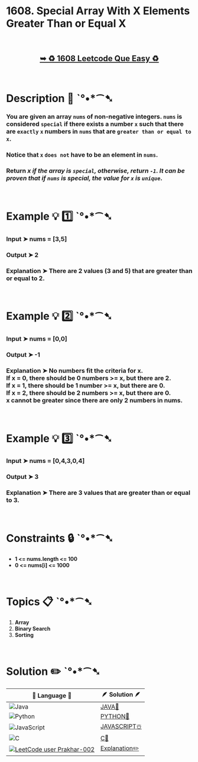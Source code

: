 # 1608. Special Array With X Elements Greater Than or Equal X

</br>

<h2 align="center"> 

<a href="https://leetcode.com/problems/special-array-with-x-elements-greater-than-or-equal-x/description/?envType=daily-question&envId=2024-05-27"><strong>➥ ♻️ 1608 Leetcode Que  Easy ♻️ </strong></a>
</h2>

</br>

# Description 📜 ˋ°•*⁀➷

### You are given an array `nums` of non-negative integers. `nums` is considered `special` if there exists a number `x` such that there are `exactly` `x` numbers in `nums` that are `greater than or equal to x`.

### Notice that `x` `does not` have to be an element in `nums`.

### Return *x if the array is `special`, otherwise, return `-1`. It can be proven that if `nums` is special, the value for `x` is `unique`*.


</br>

# Example 💡 1️⃣ ˋ°•*⁀➷

  ### Input  ➤ nums = [3,5]

  ### Output  ➤ 2

  ### Explanation  ➤ There are 2 values (3 and 5) that are greater than or equal to 2.

</br>

# Example 💡 2️⃣ ˋ°•*⁀➷

  ### Input ➤  nums = [0,0]

  ### Output  ➤ -1

  ### Explanation ➤ No numbers fit the criteria for x. </br> If x = 0, there should be 0 numbers >= x, but there are 2. </br> If x = 1, there should be 1 number >= x, but there are 0. </br> If x = 2, there should be 2 numbers >= x, but there are 0. </br> x cannot be greater since there are only 2 numbers in nums.


</br>

# Example 💡 3️⃣ ˋ°•*⁀➷

  ### Input ➤ nums = [0,4,3,0,4]

  ### Output  ➤ 3

  ### Explanation  ➤ There are 3 values that are greater than or equal to 3.

</br>

# Constraints 🔒 ˋ°•*⁀➷

- **1 <= nums.length <= 100**
- **0 <= nums[i] <= 1000**

</br>

# Topics 📋 ˋ°•*⁀➷

1. **Array**
2. **Binary Search**
3. **Sorting**


</br>

# Solution ✏️ ˋ°•*⁀➷

| 📒 Language 📒  | 🪶 Solution 🪶 |
| ------------- | ------------- |
|  ![Java](https://img.shields.io/badge/java-%23ED8B00.svg?style=for-the-badge&logo=openjdk&logoColor=white)  | [JAVA🍁](https://github.com/Prakhar-002/LEETCODE/blob/main/%F0%9F%93%9C%20Daily%20Challange%20%F0%9F%92%A1/05%20May%20%F0%9F%8C%88%202024/27%20-%2005%20-%202024%20---%20%E2%9C%8F%EF%B8%8F%201608.%20Special%20Array%20With%20X%20Elements%20Greater%20Than%20or%20Equal%20X%20%F0%9F%8D%B0%20%F0%9F%8D%81%20%E2%98%83%EF%B8%8F%20%F0%9F%92%96/%F0%9F%8D%81JAVA_1608_SpecialArrayWithXElementsGreaterThanOrEqualX.java) |
|  ![Python](https://img.shields.io/badge/python-3670A0?style=for-the-badge&logo=python&logoColor=ffdd54)    | [PYTHON🍰](https://github.com/Prakhar-002/LEETCODE/blob/main/%F0%9F%93%9C%20Daily%20Challange%20%F0%9F%92%A1/05%20May%20%F0%9F%8C%88%202024/27%20-%2005%20-%202024%20---%20%E2%9C%8F%EF%B8%8F%201608.%20Special%20Array%20With%20X%20Elements%20Greater%20Than%20or%20Equal%20X%20%F0%9F%8D%B0%20%F0%9F%8D%81%20%E2%98%83%EF%B8%8F%20%F0%9F%92%96/%F0%9F%8D%B0PYTHON_1608_SpecialArrayWithXElementsGreaterThanOrEqualX.py) |
| ![JavaScript](https://img.shields.io/badge/javascript-%23323330.svg?style=for-the-badge&logo=javascript&logoColor=%23F7DF1E)   | [JAVASCRIPT☃️](https://github.com/Prakhar-002/LEETCODE/blob/main/%F0%9F%93%9C%20Daily%20Challange%20%F0%9F%92%A1/05%20May%20%F0%9F%8C%88%202024/27%20-%2005%20-%202024%20---%20%E2%9C%8F%EF%B8%8F%201608.%20Special%20Array%20With%20X%20Elements%20Greater%20Than%20or%20Equal%20X%20%F0%9F%8D%B0%20%F0%9F%8D%81%20%E2%98%83%EF%B8%8F%20%F0%9F%92%96/%E2%98%83%EF%B8%8FJAVASCRIPT_1608_SpecialArrayWithXElementsGreaterThanOrEqualX.js) |
|   ![C](https://img.shields.io/badge/c-%2300599C.svg?style=for-the-badge&logo=c&logoColor=white)   | [C💖](https://github.com/Prakhar-002/LEETCODE/blob/main/%F0%9F%93%9C%20Daily%20Challange%20%F0%9F%92%A1/05%20May%20%F0%9F%8C%88%202024/27%20-%2005%20-%202024%20---%20%E2%9C%8F%EF%B8%8F%201608.%20Special%20Array%20With%20X%20Elements%20Greater%20Than%20or%20Equal%20X%20%F0%9F%8D%B0%20%F0%9F%8D%81%20%E2%98%83%EF%B8%8F%20%F0%9F%92%96/%F0%9F%92%96C_1608_SpecialArrayWithXElementsGreaterThanOrEqualX.c)  |
|  [![LeetCode user Prakhar-002](https://img.shields.io/badge/dynamic/json?style=for-the-badge&labelColor=black&color=%23ffa116&label=Solved&query=solvedOverTotal&url=https%3A%2F%2Fleetcode-badge.vercel.app%2Fapi%2Fusers%2FPrakhar-002&logo=leetcode&logoColor=yellow)](https://leetcode.com/Prakhar-002/)  | [Explanation✏️](https://leetcode.com/problems/special-array-with-x-elements-greater-than-or-equal-x/solutions/5216642/only-n-without-sorting-concise-newbie-friendly-simple-explanation-4-lang)  |
